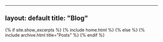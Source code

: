   ---
  layout: default
  title: "Blog"
  ---

{% if site.show_excerpts %}
  {% include home.html %}
{% else %}
  {% include archive.html title="Posts" %}
{% endif %}
